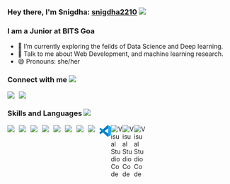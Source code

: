 ### Hey there, I'm Snigdha: [snigdha2210](https://snigdha2210.github.io/portfolio-new/) <img src = "https://raw.githubusercontent.com/MartinHeinz/MartinHeinz/master/wave.gif" width = 26px> </h1>

<h3> I am a Junior at BITS Goa </h3>

- 🌱 I’m currently exploring the feilds of Data Science and Deep learning.
- 💬 Talk to me about Web Development, and machine learning research.
- 😄 Pronouns: she/her


</p>
<h3 align='left'> Connect with me <img src='https://raw.githubusercontent.com/ShahriarShafin/ShahriarShafin/main/Assets/handshake.gif' width="40px"> </h3>
<p align = 'left'>
<a href = 'https://www.linkedin.com/in/snigdhat/'> <img width = '26px' align= 'left' src="https://raw.githubusercontent.com/rahulbanerjee26/githubAboutMeGenerator/main/icons/linked-in-alt.svg"/></a>
<a href = 'https://snigdha2210.github.io/portfolio-new/'> <img width = '26px' align= 'left' src="https://raw.githubusercontent.com/rahulbanerjee26/githubAboutMeGenerator/main/icons/portfolio.png"/></a> 
</p>
<br>
</div>

<h3 align='left'> Skills and Languages <img src = "https://media2.giphy.com/media/QssGEmpkyEOhBCb7e1/giphy.gif?cid=ecf05e47a0n3gi1bfqntqmob8g9aid1oyj2wr3ds3mg700bl&rid=giphy.gif" width = 26px> </h3>
<p align = 'left'>
<img width ='26px' align='left' src ='https://raw.githubusercontent.com/jmnote/z-icons/master/svg/c.svg' />
<img width ='26px' align='left' src ='https://raw.githubusercontent.com/jmnote/z-icons/master/svg/cpp.svg' />
<img width ='26px' align='left' src ='https://raw.githubusercontent.com/jmnote/z-icons/master/svg/javascript.svg'>
<img width ='26px' align='left' src ='https://raw.githubusercontent.com/rahulbanerjee26/githubAboutMeGenerator/main/icons/python.svg'>
<img width ='26px' align='left' src ='https://raw.githubusercontent.com/rahulbanerjee26/githubAboutMeGenerator/main/icons/github.svg' />
<img width ='26px' align='left' src ='https://raw.githubusercontent.com/rahulbanerjee26/githubAboutMeGenerator/main/icons/linux.svg'>
<img width ='26px' align='left' src ='https://raw.githubusercontent.com/rahulbanerjee26/githubAboutMeGenerator/main/icons/git.svg'>
<img width ='26px' align='left' src ='https://raw.githubusercontent.com/rahulbanerjee26/githubAboutMeGenerator/main/icons/mysql.svg'>
<img align="left" alt="Visual Studio Code" width="26px" src="https://raw.githubusercontent.com/github/explore/80688e429a7d4ef2fca1e82350fe8e3517d3494d/topics/visual-studio-code/visual-studio-code.png" /> 
<img align="left" alt="Visual Studio Code" width="26px" src="https://user-images.githubusercontent.com/21227322/31187159-01c8d592-a8ff-11e7-9386-af708a7ae9de.png" /> 
<img align="left" alt="Visual Studio Code" width="26px" src="https://camo.githubusercontent.com/df1439c289b9cb4558e079a9110731e666976c4f2b6ef387b8fee78ca95375dc/68747470733a2f2f696d672e69636f6e73382e636f6d2f636f6c6f722f3435322f66697265626173652e706e67" />
<img align="left" alt="Visual Studio Code" width="26px" src="https://camo.githubusercontent.com/720ed473d178f9380291709d2223860ade4f3c7bc368e3fea1ad057b8dc9c6f5/68747470733a2f2f6e6f64656a732e6f72672f7374617469632f696d616765732f6c6f676f2d6c696768742e737667" />
